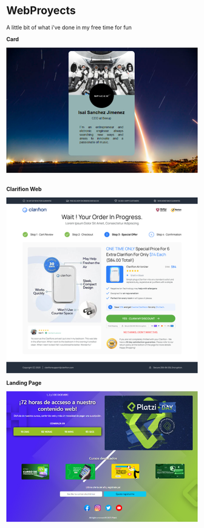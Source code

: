 # WebProyects
A little bit of what i've done in my free time for fun

<p><strong>Card</strong></p>
<img src="Card/Card.PNG">
<br><br>
<p><strong>Clarifion Web</strong></p>
<img src="ClarifionWeb/Clarifion Upsell.png">
<br>
<p><strong>Landing Page</strong></p>
<img src="LandingPage/LandingPage.PNG"></img>
